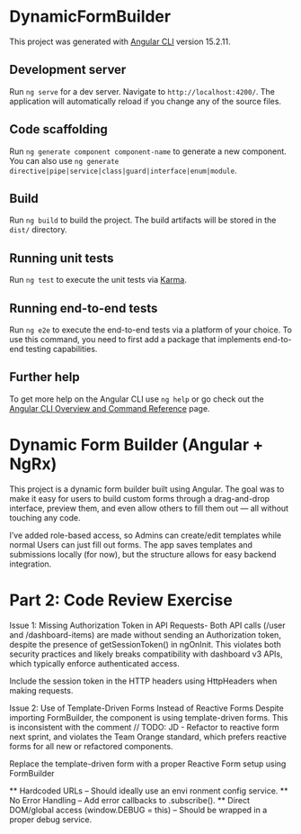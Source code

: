 # DynamicFormBuilder

This project was generated with [Angular CLI](https://github.com/angular/angular-cli) version 15.2.11.

## Development server

Run `ng serve` for a dev server. Navigate to `http://localhost:4200/`. The application will automatically reload if you change any of the source files.

## Code scaffolding

Run `ng generate component component-name` to generate a new component. You can also use `ng generate directive|pipe|service|class|guard|interface|enum|module`.

## Build

Run `ng build` to build the project. The build artifacts will be stored in the `dist/` directory.

## Running unit tests

Run `ng test` to execute the unit tests via [Karma](https://karma-runner.github.io).

## Running end-to-end tests

Run `ng e2e` to execute the end-to-end tests via a platform of your choice. To use this command, you need to first add a package that implements end-to-end testing capabilities.

## Further help

To get more help on the Angular CLI use `ng help` or go check out the [Angular CLI Overview and Command Reference](https://angular.io/cli) page.


# Dynamic Form Builder (Angular + NgRx)

This project is a dynamic form builder built using Angular. The goal was to make it easy for users to build custom forms through a drag-and-drop interface, preview them, and even allow others to fill them out — all without touching any code.

I’ve added role-based access, so Admins can create/edit templates while normal Users can just fill out forms. The app saves templates and submissions locally (for now), but the structure allows for easy backend integration.



# Part 2: Code Review Exercise

Issue 1: Missing Authorization Token in API Requests-
Both API calls (/user and /dashboard-items) are made without sending an Authorization token, despite the presence of getSessionToken() in ngOnInit. This violates both security practices and likely breaks compatibility with dashboard v3 APIs, which typically enforce authenticated access.

Include the session token in the HTTP headers using HttpHeaders when making requests.

Issue 2: Use of Template-Driven Forms Instead of Reactive Forms
Despite importing FormBuilder, the component is using template-driven forms. This is inconsistent with the comment // TODO: JD - Refactor to reactive form next sprint, and violates the Team Orange standard, which prefers reactive forms for all new or refactored components.

Replace the template-driven form with a proper Reactive Form setup using FormBuilder

** Hardcoded URLs – Should ideally use an envi  ronment config service.
** No Error Handling – Add error callbacks to .subscribe().
** Direct DOM/global access (window.DEBUG = this) – Should be wrapped in a proper debug service.
